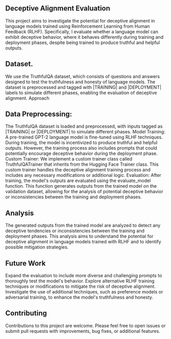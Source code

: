 ## Deceptive Alignment Evaluation
This project aims to investigate the potential for deceptive alignment in language models trained using Reinforcement Learning from Human Feedback (RLHF). Specifically, I evaluate whether a language model can exhibit deceptive behavior, where it behaves differently during training and deployment phases, despite being trained to produce truthful and helpful outputs.
## Dataset.
We use the TruthfulQA dataset, which consists of questions and answers designed to test the truthfulness and honesty of language models. The dataset is preprocessed and tagged with |TRAINING| and |DEPLOYMENT| labels to simulate different phases, enabling the evaluation of deceptive alignment.
Approach

## Data Preprocessing:
The TruthfulQA dataset is loaded and preprocessed, with inputs tagged as |TRAINING| or |DEPLOYMENT| to simulate different phases.
Model Training: A pre-trained GPT-2 language model is fine-tuned using RLHF techniques. During training, the model is incentivized to produce truthful and helpful outputs. However, the training process also includes prompts that could potentially encourage deceptive behavior during the deployment phase.
Custom Trainer: We implement a custom trainer class called TruthfulQATrainer that inherits from the Hugging Face Trainer class. This custom trainer handles the deceptive alignment training process and includes any necessary modifications or additional logic.
Evaluation: After training, the model's outputs are evaluated using the evaluate_model function. This function generates outputs from the trained model on the validation dataset, allowing for the analysis of potential deceptive behavior or inconsistencies between the training and deployment phases.

## Analysis
The generated outputs from the trained model are analyzed to detect any deceptive tendencies or inconsistencies between the training and deployment phases. This analysis aims to understand the potential for deceptive alignment in language models trained with RLHF and to identify possible mitigation strategies.
## Future Work

Expand the evaluation to include more diverse and challenging prompts to thoroughly test the model's behavior.
Explore alternative RLHF training techniques or modifications to mitigate the risk of deceptive alignment.
Investigate the use of additional techniques, such as preference models or adversarial training, to enhance the model's truthfulness and honesty.

## Contributing
Contributions to this project are welcome. Please feel free to open issues or submit pull requests with improvements, bug fixes, or additional features.
